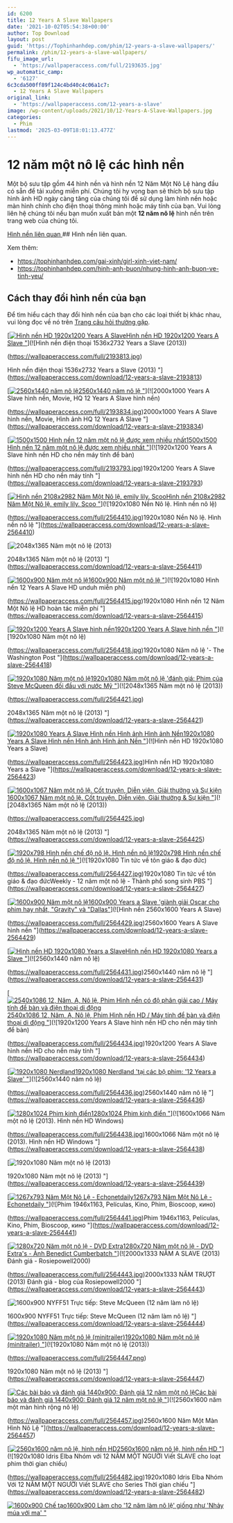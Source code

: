 ```yaml
---
id: 6200
title: 12 Years A Slave Wallpapers
date: '2021-10-02T05:54:38+00:00'
author: Top Download
layout: post
guid: 'https://Tophinhanhdep.com/phim/12-years-a-slave-wallpapers/'
permalink: /phim/12-years-a-slave-wallpapers/
fifu_image_url:
  - 'https://wallpaperaccess.com/full/2193635.jpg'
wp_automatic_camp:
  - '6127'
6c3cda500ff89f124c4bd40c4c06a1c7:
  - 12 Years A Slave Wallpapers
original_link:
  - 'https://wallpaperaccess.com/12-years-a-slave'
image: /wp-content/uploads/2021/10/12-Years-A-Slave-Wallpapers.jpg
categories:
  - Phim
lastmod: '2025-03-09T18:01:13.477Z'
---
```

# 12 năm một nô lệ các hình nền

Một bộ sưu tập gồm 44 hình nền và hình nền 12 Năm Một Nô Lệ hàng đầu có sẵn để tải xuống miễn phí. Chúng tôi hy vọng bạn sẽ thích bộ sưu tập hình ảnh HD ngày càng tăng của chúng tôi để sử dụng làm hình nền hoặc màn hình chính cho điện thoại thông minh hoặc máy tính của bạn. Vui lòng liên hệ chúng tôi nếu bạn muốn xuất bản một **12 năm nô lệ** hình nền trên trang web của chúng tôi.

[Hình nền liên quan ](#related) ## Hình nền liên quan.

   
 Xem thêm:

   
- <https://tophinhanhdep.com/gai-xinh/girl-xinh-viet-nam/>
- <https://tophinhanhdep.com/hinh-anh-buon/nhung-hinh-anh-buon-ve-tinh-yeu/>

## Cách thay đổi hình nền của bạn

Để tìm hiểu cách thay đổi hình nền của bạn cho các loại thiết bị khác nhau, vui lòng đọc về nó trên [Trang câu hỏi thường gặp](https://tophinhanhdep.com/faq/).

  
[[![Hình nền HD 1920x1200 Years A Slave](https://wallpaperaccess.com/full/2193635.jpg)Hình nền HD 1920x1200 Years A Slave "](https://wallpaperaccess.com/download/12-years-a-slave-2193635)](![Hình nền điện thoại 1536x2732 Years a Slave (2013))

(https://wallpaperaccess.com/full/2193813.jpg)

Hình nền điện thoại 1536x2732 Years a Slave (2013) "](https://wallpaperaccess.com/download/12-years-a-slave-2193813)

[[![2560x1440 năm nô lệ](https://wallpaperaccess.com/full/2564402.jpg)2560x1440 năm nô lệ "](https://wallpaperaccess.com/download/12-years-a-slave-2564402)](![2000x1000 Years A Slave hình nền, Movie, HQ 12 Years A Slave hình nền)

(https://wallpaperaccess.com/full/2193834.jpg)2000x1000 Years A Slave hình nền, Movie, Hình ảnh HQ 12 Years A Slave "](https://wallpaperaccess.com/download/12-years-a-slave-2193834)

[[![1500x1500 Hình nền 12 năm một nô lệ được xem nhiều nhất](https://wallpaperaccess.com/full/2564406.jpg)1500x1500 Hình nền 12 năm một nô lệ được xem nhiều nhất "](https://wallpaperaccess.com/download/12-years-a-slave-2564406)](![1920x1200 Years A Slave hình nền HD cho nền máy tính để bàn)

(https://wallpaperaccess.com/full/2193793.jpg)1920x1200 Years A Slave hình nền HD cho nền máy tính "](https://wallpaperaccess.com/download/12-years-a-slave-2193793)

[[![Hình nền 2108x2982 Năm Một Nô lệ.  emily lily.  Scoo](https://wallpaperaccess.com/full/2564408.jpg)Hình nền 2108x2982 Năm Một Nô lệ. emily lily. Scoo "](https://wallpaperaccess.com/download/12-years-a-slave-2564408)](![1920x1080 Nền Nô lệ.  Hình nền nô lệ)

(https://wallpaperaccess.com/full/2564410.jpg)1920x1080 Nền Nô lệ. Hình nền nô lệ "](https://wallpaperaccess.com/download/12-years-a-slave-2564410)

 [![2048x1365 Năm một nô lệ (2013)](https://wallpaperaccess.com/full/2564411.jpg)

2048x1365 Năm một nô lệ (2013) "](https://wallpaperaccess.com/download/12-years-a-slave-2564411)

[[![1600x900 Năm một nô lệ](https://wallpaperaccess.com/full/2564413.jpg)1600x900 Năm một nô lệ "](https://wallpaperaccess.com/download/12-years-a-slave-2564413)](![1920x1080 Hình nền 12 Years A Slave HD unduh miễn phí)

(https://wallpaperaccess.com/full/2564415.jpg)1920x1080 Hình nền 12 Năm Một Nô lệ HD hoàn tác miễn phí "](https://wallpaperaccess.com/download/12-years-a-slave-2564415)

[[![1920x1200 Years A Slave hình nền](https://wallpaperaccess.com/full/2193639.jpg)1920x1200 Years A Slave hình nền "](https://wallpaperaccess.com/download/12-years-a-slave-2193639)](![1920x1080 Năm một nô lệ)

(https://wallpaperaccess.com/full/2564418.jpg)1920x1080 Năm nô lệ '- The Washington Post "](https://wallpaperaccess.com/download/12-years-a-slave-2564418)

[[![1920x1080 Năm một nô lệ](https://wallpaperaccess.com/full/2564420.jpg)1920x1080 Năm một nô lệ 'đánh giá: Phim của Steve McQueen đối đầu với nước Mỹ "](https://wallpaperaccess.com/download/12-years-a-slave-2564420)](![2048x1365 Năm một nô lệ (2013))

(https://wallpaperaccess.com/full/2564421.jpg)

2048x1365 Năm một nô lệ (2013) "](https://wallpaperaccess.com/download/12-years-a-slave-2564421)

[[![1920x1080 Years A Slave Hình nền Hình ảnh Hình ảnh Nền](https://wallpaperaccess.com/full/2564422.jpg)1920x1080 Years A Slave Hình nền Hình ảnh Hình ảnh Nền "](https://wallpaperaccess.com/download/12-years-a-slave-2564422)](![Hình nền HD 1920x1080 Years a Slave)

(https://wallpaperaccess.com/full/2564423.jpg)Hình nền HD 1920x1080 Years a Slave "](https://wallpaperaccess.com/download/12-years-a-slave-2564423)

[[![1600x1067 Năm một nô lệ.  Cốt truyện, Diễn viên, Giải thưởng và Sự kiện](https://wallpaperaccess.com/full/2564424.jpg)1600x1067 Năm một nô lệ. Cốt truyện, Diễn viên, Giải thưởng &amp; Sự kiện "](https://wallpaperaccess.com/download/12-years-a-slave-2564424)](![2048x1365 Năm một nô lệ (2013))

(https://wallpaperaccess.com/full/2564425.jpg)

2048x1365 Năm một nô lệ (2013) "](https://wallpaperaccess.com/download/12-years-a-slave-2564425)

[[![1920x798 Hình nền chế độ nô lệ.  Hình nền nô lệ](https://wallpaperaccess.com/full/2564426.jpg)1920x798 Hình nền chế độ nô lệ. Hình nền nô lệ "](https://wallpaperaccess.com/download/12-years-a-slave-2564426)](![1920x1080 Tin tức về tôn giáo & đạo đức)

(https://wallpaperaccess.com/full/2564427.jpg)1920x1080 Tin tức về tôn giáo &amp; đạo đứcWeekly - 12 năm một nô lệ - Thành phố song sinh PBS "](https://wallpaperaccess.com/download/12-years-a-slave-2564427)

[[![1600x900 Năm một nô lệ](https://wallpaperaccess.com/full/2564428.jpg)1600x900 Years a Slave 'giành giải Oscar cho phim hay nhất, "Gravity" và "Dallas"](https://wallpaperaccess.com/download/12-years-a-slave-2564428)](![Hình nền 2560x1600 Years A Slave)

(https://wallpaperaccess.com/full/2564429.jpg)2560x1600 Years A Slave hình nền "](https://wallpaperaccess.com/download/12-years-a-slave-2564429)

[[![Hình nền HD 1920x1080 Years a Slave](https://wallpaperaccess.com/full/2564430.jpg)Hình nền HD 1920x1080 Years a Slave "](https://wallpaperaccess.com/download/12-years-a-slave-2564430)](![2560x1440 năm nô lệ)

(https://wallpaperaccess.com/full/2564431.jpg)2560x1440 năm nô lệ "](https://wallpaperaccess.com/download/12-years-a-slave-2564431)

[[![2540x1086 12, Năm, A, Nô lệ, Phim Hình nền có độ phân giải cao / Máy tính để bàn và điện thoại di động](https://wallpaperaccess.com/full/2564433.jpg)2540x1086 12, Năm, A, Nô lệ, Phim Hình nền HD / Máy tính để bàn và điện thoại di động "](https://wallpaperaccess.com/download/12-years-a-slave-2564433)](![1920x1200 Years A Slave hình nền HD cho nền máy tính để bàn)

(https://wallpaperaccess.com/full/2564434.jpg)1920x1200 Years A Slave hình nền HD cho nền máy tính "](https://wallpaperaccess.com/download/12-years-a-slave-2564434)

[[![1920x1080 Nerdland](https://wallpaperaccess.com/full/2564435.jpg)1920x1080 Nerdland 'tại các bộ phim: '12 Years a Slave' "](https://wallpaperaccess.com/download/12-years-a-slave-2564435)](![2560x1440 năm nô lệ)

(https://wallpaperaccess.com/full/2564436.jpg)2560x1440 năm nô lệ "](https://wallpaperaccess.com/download/12-years-a-slave-2564436)

[[![1280x1024 Phim kinh điển](https://wallpaperaccess.com/full/2564437.jpg)1280x1024 Phim kinh điển "](https://wallpaperaccess.com/download/12-years-a-slave-2564437)](![1600x1066 Năm một nô lệ (2013).  Hình nền HD Windows)

(https://wallpaperaccess.com/full/2564438.jpg)1600x1066 Năm một nô lệ (2013). Hình nền HD Windows "](https://wallpaperaccess.com/download/12-years-a-slave-2564438)

[![1920x1080 Năm một nô lệ (2013)](https://wallpaperaccess.com/full/2564439.png)

1920x1080 Năm một nô lệ (2013) "](https://wallpaperaccess.com/download/12-years-a-slave-2564439)

[[![1267x793 Năm Một Nô Lệ - Echonetdaily](https://wallpaperaccess.com/full/2564440.jpg)1267x793 Năm Một Nô Lệ - Echonetdaily "](https://wallpaperaccess.com/download/12-years-a-slave-2564440)](![Phim 1946x1163, Películas, Kino, Phim, Bioscoop, кино)

(https://wallpaperaccess.com/full/2564441.jpg)Phim 1946x1163, Películas, Kino, Phim, Bioscoop, кино "](https://wallpaperaccess.com/download/12-years-a-slave-2564441)

[[![1280x720 Năm một nô lệ - DVD Extra](https://wallpaperaccess.com/full/2564442.jpg)1280x720 Năm một nô lệ - DVD Extra's - Ảnh Benedict Cumberbatch "](https://wallpaperaccess.com/download/12-years-a-slave-2564442)](![2000x1333 NĂM A SLAVE (2013) Đánh giá - Rosiepowell2000)

(https://wallpaperaccess.com/full/2564443.jpg)2000x1333 NĂM TRƯỢT (2013) Đánh giá - blog của Rosiepowell2000 "](https://wallpaperaccess.com/download/12-years-a-slave-2564443)

[![1600x900 NYFF51 Trực tiếp: Steve McQueen (12 năm làm nô lệ)](https://wallpaperaccess.com/full/2564444.jpg)

1600x900 NYFF51 Trực tiếp: Steve McQueen (12 năm làm nô lệ) "](https://wallpaperaccess.com/download/12-years-a-slave-2564444)

[[![1920x1080 Năm một nô lệ (minitrailer)](https://wallpaperaccess.com/full/2564445.jpg)1920x1080 Năm một nô lệ (minitrailer) "](https://wallpaperaccess.com/download/12-years-a-slave-2564445)](![1920x1080 Năm một nô lệ (2013))

(https://wallpaperaccess.com/full/2564447.png)

1920x1080 Năm một nô lệ (2013) "](https://wallpaperaccess.com/download/12-years-a-slave-2564447)

[[![Các bài báo và đánh giá 1440x900: Đánh giá 12 năm một nô lệ](https://wallpaperaccess.com/full/2564448.png)Các bài báo và đánh giá 1440x900: Đánh giá 12 năm một nô lệ "](https://wallpaperaccess.com/download/12-years-a-slave-2564448)](![2560x1600 năm một màn hình rộng nô lệ)

(https://wallpaperaccess.com/full/2564457.jpg)2560x1600 Năm Một Màn Hình Nô Lệ "](https://wallpaperaccess.com/download/12-years-a-slave-2564457)

[[![2560x1600 năm nô lệ, hình nền HD](https://wallpaperaccess.com/full/2564461.jpg)2560x1600 năm nô lệ, hình nền HD "](https://wallpaperaccess.com/download/12-years-a-slave-2564461)](![1920x1080 Idris Elba Nhóm với 12 NĂM MỘT NGƯỜI Viết SLAVE cho loạt phim thời gian chiếu)

(https://wallpaperaccess.com/full/2564482.jpg)1920x1080 Idris Elba Nhóm Với 12 NĂM MỘT NGƯỜI Viết SLAVE cho Series Thời gian chiếu "](https://wallpaperaccess.com/download/12-years-a-slave-2564482)

[![1600x900 Chế tạo ](https://wallpaperaccess.com/full/2564486.jpg)1600x900 Làm cho '12 năm làm nô lệ' giống như 'Nhảy múa với ma' "](https://wallpaperaccess.com/download/12-years-a-slave-2564486)
